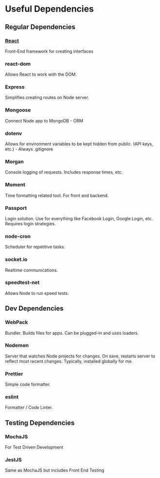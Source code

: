 # Useful Dependencies

## Regular Dependencies

### [React](reactjs.org)

Front-End framework for creating interfaces

### react-dom

Allows React to work with the DOM.

### Express

Simplifies creating routes on Node server.

### Mongoose

Connect Node app to MongoDB - ORM

### dotenv

Allows for environment variables to be kept hidden from public. (API keys, etc.) - Always .gitignore

### Morgan

Console logging of requests. Includes response times, etc.

### Moment

Time formatting related tool. For front and backend.

### Passport

Login solution. Use for everything like Facebook Login, Google Login, etc. Requires login strategies.

### node-cron

Scheduler for repetitive tasks.

### socket.io

Realtime communications.

### speedtest-net

Allows Node to run speed tests.

## Dev Dependencies

### WebPack

Bundler. Builds files for apps. Can be plugged-in and uses loaders.

### Nodemon

Server that watches Node projects for changes. On save, restarts server to reflect most recent changes. Typically, installed globally for me.

### Prettier

Simple code formatter.

### eslint

Formatter / Code Linter.

## Testing Dependencies

### MochaJS

For Test Driven Development

### JestJS

Same as MochaJS but includes Front End Testing
